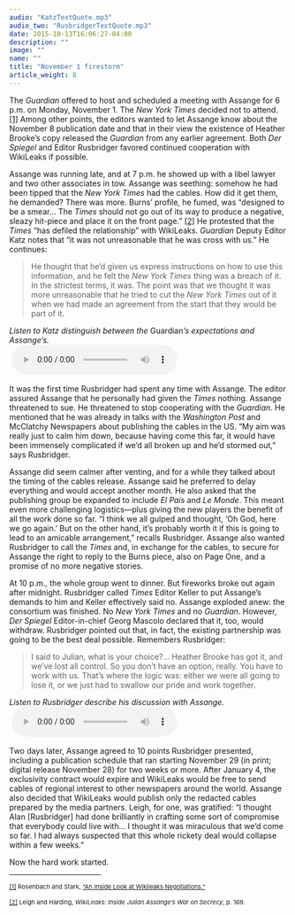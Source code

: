 ```yaml
---
audio: "KatzTextQuote.mp3"
audio_two: "RusbridgerTextQuote.mp3"
date: 2015-10-13T16:06:27-04:00
description: ""
image: ""
name: ""
title: "November 1 firestorm"
article_weight: 8
---
```


The <em>Guardian</em> offered to host and scheduled a meeting with Assange 
for 6 p.m. on Monday, November 1. The <em>New York Times</em> decided not 
to attend.
<a href="#_ftn1" name="_ftnref1" title="">[1]</a> 
Among other points, the editors wanted to let Assange know about the November 8 
publication date and that in their view the existence of Heather Brooke&rsquo;s 
copy released the <em>Guardian</em> from any earlier agreement. Both 
<em>Der Spiegel</em> and Editor Rusbridger favored continued cooperation 
with WikiLeaks if possible.


Assange was running late, and at 7 p.m. he showed up with a libel lawyer and 
two other associates in tow. Assange was seething: somehow he had been tipped 
that the <em>New York Times</em> had the cables. How did it get them, he demanded? 
There was more. Burns&rsquo; profile, he fumed, was &ldquo;designed to be a smear&hellip; 
The <em>Times</em> should not go out of its way to produce a negative, sleazy hit-piece 
and place it on the front page.&rdquo;
<a href="#_ftn2" name="_ftnref2" title="">[2]</a> 
He protested that the <em>Times</em> &ldquo;has defiled the relationship&rdquo; 
with WikiLeaks. <em>Guardian</em> Deputy Editor Katz notes that &ldquo;it was not 
unreasonable that he was cross with us.&rdquo; He continues:


>He thought that he&rsquo;d given us express instructions on how to use this 
>information, and he felt the <em>New York Times</em> thing was a breach of it. 
>In the strictest terms, it was. The point was that we thought it was more 
>unreasonable that he tried to cut the <em>New York Times</em> out of it 
>when we had made an agreement from the start that they would be part of it.


<i>Listen to Katz distinguish between the </i>Guardian<i>&rsquo;s expectations and Assange&rsquo;s.</i><br />
<img alt="" border="0" class="audiofile" src="../../files/audios/188/Katz&#32;text&#32;quote.mp3" />
<audio controls>
  <source src="../../files/audio/KatzTextQuote.mp3" type="audio/mpeg">
</audio>

It was the first time Rusbridger had spent any time with Assange. 
The editor assured Assange that he personally had given the <em>Times</em> 
nothing. Assange threatened to sue. He threatened to stop cooperating with 
the <em>Guardian</em>. He mentioned that he was already in talks with the 
<em>Washington Post</em> and McClatchy Newspapers about publishing the cables 
in the US. &ldquo;My aim was really just to calm him down, because having come 
this far, it would have been immensely complicated if we&rsquo;d all broken up 
and he&rsquo;d stormed out,&rdquo; says Rusbridger.


Assange did seem calmer after venting, and for a while they talked about the
timing of the cables release. Assange said he preferred to delay everything and 
would accept another month. He also asked that the publishing group be expanded 
to include <em>El Pa&iacute;s</em> and <em>Le Monde</em>. This meant even more 
challenging logistics&mdash;plus giving the new players the benefit of all the 
work done so far. &ldquo;I think we all gulped and thought, &lsquo;Oh God, here 
we go again.&rsquo; But on the other hand, it&rsquo;s probably worth it if this 
is going to lead to an amicable arrangement,&rdquo; recalls Rusbridger. Assange 
also wanted Rusbridger to call the <em>Times</em> and, in exchange for the cables, 
to secure for Assange the right to reply to the Burns piece, also on Page One, and 
a promise of no more negative stories.


At 10 p.m., the whole group went to dinner. But fireworks broke out again after midnight. 
Rusbridger called <em>Times</em> Editor Keller to put Assange&rsquo;s demands to him and 
Keller effectively said no. Assange exploded anew: the consortium was finished. No 
<em>New York Times</em> and no <em>Guardian</em>. However, <em>Der Spiegel</em> 
Editor-in-chief Georg Mascolo declared that it, too, would withdraw. Rusbridger pointed out 
that, in fact, the existing partnership was going to be the best deal possible. Remembers Rusbridger:


>I said to Julian, what is your choice?&hellip; Heather Brooke has got it, 
>and we&rsquo;ve lost all control. So you don&rsquo;t have an option, really. 
>You have to work with us. That&rsquo;s where the logic was: either we were all going to 
>lose it, or we just had to swallow our pride and work together.


<i>Listen to Rusbridger describe his discussion with Assange.</i><br />
<img alt="" border="0" class="audiofile" src="../../files/audios/184/Rusbridger&#32;text&#32;quote.mp3" />
<audio controls>
  <source src="../../files/audio/RusbridgerTextQuote.mp3" type="audio/mpeg">
</audio>

Two days later, Assange agreed to 10 points Rusbridger presented, including a 
publication schedule that ran starting November 29 (in print; digital release November 28) 
for two weeks or more. After January 4, the exclusivity contract would expire and WikiLeaks 
would be free to send cables of regional interest to other newspapers around the world. 
Assange also decided that WikiLeaks would publish only the redacted cables prepared by 
the media partners. Leigh, for one, was gratified: &ldquo;I thought Alan [Rusbridger] had 
done brilliantly in crafting some sort of compromise that everybody could live with&hellip; 
I thought it was miraculous that we&rsquo;d come so far. I had always suspected that this 
whole rickety deal would collapse within a few weeks.&rdquo;


Now the hard work started.


<div>
	<hr align="left" size="1" width="33%" />
	<div id="ftn1">
		<p>
			<span style="font-size: 11px;">
			<a href="#_ftnref1" name="_ftn1" title="">[1]</a> 
			Rosenbach and Stark, 
			<a class="extlink" href="http://readersupportednews.org/opinion2/370-wikileaks/4783-an-inside-look-at-wikileaks-negotiations" target="_blank">
			&ldquo;An Inside Look at Wikileaks Negotiations.&rdquo;
			</a>
			</span>
		</p>
	</div>
	<div id="ftn2">
		<p>
			<span style="font-size: 11px;">
			<a href="#_ftnref2" name="_ftn2" title="">[2]</a> 
			Leigh and Harding, <em>WikiLeaks: Inside Julian Assange&rsquo;s War on Secrecy</em>, p. 169.
			</span>
		</p>
	</div>
</div>
